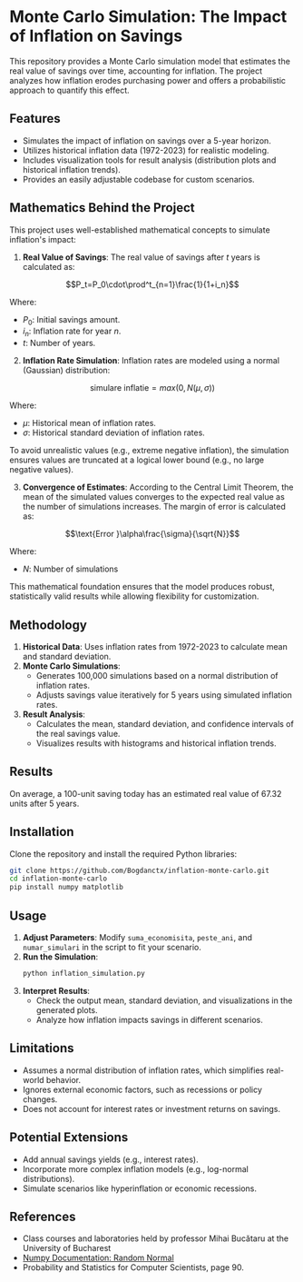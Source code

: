 # Monte Carlo Simulation: The Impact of Inflation on Savings

This repository provides a Monte Carlo simulation model that estimates the real value of savings over time, accounting for inflation. The project analyzes how inflation erodes purchasing power and offers a probabilistic approach to quantify this effect.

## Features
- Simulates the impact of inflation on savings over a 5-year horizon.
- Utilizes historical inflation data (1972-2023) for realistic modeling.
- Includes visualization tools for result analysis (distribution plots and historical inflation trends).
- Provides an easily adjustable codebase for custom scenarios.

## Mathematics Behind the Project
This project uses well-established mathematical concepts to simulate inflation's impact:

1. **Real Value of Savings**:
The real value of savings after $t$ years is calculated as:
```math
P_t=P_0\cdot\prod^t_{n=1}\frac{1}{1+i_n}
```
Where:
- $P_0$: Initial savings amount.
- $i_n$: Inflation rate for year $n$.
- $t$: Number of years.

2. **Inflation Rate Simulation**:
Inflation rates are modeled using a normal (Gaussian) distribution:
```math
\text{simulare inflatie} = max(0,N(\mu,\sigma))
```
Where:
- $\mu$: Historical mean of inflation rates.
- $\sigma$: Historical standard deviation of inflation rates.

To avoid unrealistic values (e.g., extreme negative inflation), the simulation ensures values are truncated at a logical lower bound (e.g., no large negative values).

3. **Convergence of Estimates**:
According to the Central Limit Theorem, the mean of the simulated values converges to the expected real value as the number of simulations increases. The margin of error is calculated as:
```math
\text{Error }\alpha\frac{\sigma}{\sqrt{N}}
```
Where:
- $N$: Number of simulations

This mathematical foundation ensures that the model produces robust, statistically valid results while allowing flexibility for customization.

## Methodology
1. **Historical Data**: Uses inflation rates from 1972-2023 to calculate mean and standard deviation.
2. **Monte Carlo Simulations**:
   - Generates 100,000 simulations based on a normal distribution of inflation rates.
   - Adjusts savings value iteratively for 5 years using simulated inflation rates.
3. **Result Analysis**:
   - Calculates the mean, standard deviation, and confidence intervals of the real savings value.
   - Visualizes results with histograms and historical inflation trends.

## Results
On average, a 100-unit saving today has an estimated real value of 67.32 units after 5 years.

## Installation
Clone the repository and install the required Python libraries:

```bash
git clone https://github.com/Bogdanctx/inflation-monte-carlo.git
cd inflation-monte-carlo
pip install numpy matplotlib
```

## Usage
1. **Adjust Parameters**:
   Modify `suma_economisita`, `peste_ani`, and `numar_simulari` in the script to fit your scenario.
2. **Run the Simulation**:
   ```bash
   python inflation_simulation.py
   ```
3. **Interpret Results**:
   - Check the output mean, standard deviation, and visualizations in the generated plots.
   - Analyze how inflation impacts savings in different scenarios.

## Limitations
- Assumes a normal distribution of inflation rates, which simplifies real-world behavior.
- Ignores external economic factors, such as recessions or policy changes.
- Does not account for interest rates or investment returns on savings.

## Potential Extensions
- Add annual savings yields (e.g., interest rates).
- Incorporate more complex inflation models (e.g., log-normal distributions).
- Simulate scenarios like hyperinflation or economic recessions.

## References
- Class courses and laboratories held by professor Mihai Bucătaru at the University of Bucharest
- [Numpy Documentation: Random Normal](https://numpy.org/doc/stable/reference/random/generated/numpy.random.normal.html)
- Probability and Statistics for Computer Scientists, page 90.
